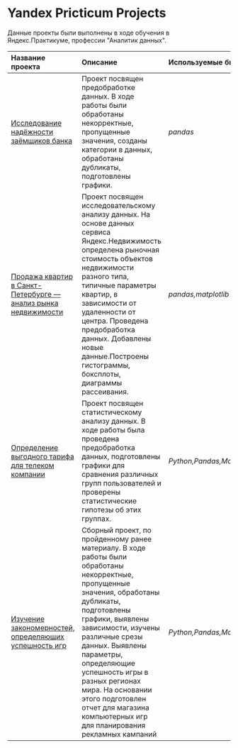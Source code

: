 # Yandex Pricticum Projects

Данные проекты были выполнены в ходе обучения в Яндекс.Практикуме, профессии "Аналитик данных".

| Название проекта | Описание | Используемые библиотеки | 
| :---------------------- | :---------------------- | :---- |
| [Исследование надёжности заёмщиков банка](https://github.com/ildarm8/ypracticum_projects/tree/main/PRJ1-Предобработка%20данных) | Проект посвящен предобработке данных. В ходе работы были обработаны некорректные, пропущенные значения, созданы категории в данных, обработаны дубликаты, подготовлены графики.| *pandas* |
| [Продажа квартир в Санкт-Петербурге — анализ рынка недвижимости](https://github.com/ildarm8/ypracticum_projects/tree/main/PRJ2-Исследовательский%20анализ%20данных) | Проект посвящен исследовательскому анализу данных. На основе данных сервиса Яндекс.Недвижимость определена рыночная стоимость объектов недвижимости разного типа, типичные параметры квартир, в зависимости от удаленности от центра. Проведена предобработка данных. Добавлены новые данные.Построены гистограммы, боксплоты, диаграммы рассеивания.| *pandas,matplotlib* |
| [Определение выгодного тарифа для телеком компании](https://github.com/ildarm8/ypracticum_projects/tree/main/PRJ3-Статистический%20анализ%20данных) | Проект посвящен статистическому анализу данных. В ходе работы была проведена предобработка данных, подготовлены графики для сравнения различных групп пользователей и проверены статистические гипотезы об этих группах.| *Python,Pandas,Matplotlib,NumPy,SciPy* |
| [Изучение закономерностей, определяющих успешность игр](https://github.com/ildarm8/ypracticum_projects/tree/main/PRJ4-Сборный%20проект-1) | Cборный проект, по пройденному ранее материалу. В ходе работы были обработаны некорректные, пропущенные значения, обработаны дубликаты, подготовлены графики, выявлены зависимости, изучены различные срезы данных. Выявлены параметры, определяющие успешность игры в разных регионах мира. На основании этого подготовлен отчет для магазина компьютерных игр для планирования рекламных кампаний| *Python,Pandas,Matplotlib,NumPy,SciPy* |
